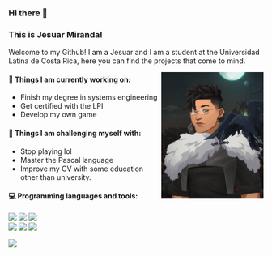### Hi there 👋 
### This is Jesuar Miranda!

Welcome to my Github! I am a Jesuar and I am a student at the Universidad Latina de Costa Rica, here you can find the projects that come to mind.

<img align="right" alt="img" src="https://github.com/Jesuarzm/jesuarzm/blob/main/image.jpeg" width="40%" height="auto" />


#### 🌱 Things I am currently working on: 
- Finish my degree in systems engineering
- Get certified with the LPI
- Develop my own game

#### :muscle: Things I am challenging myself with:
- Stop playing lol
- Master the Pascal language
- Improve my CV with some education other than university.

#### :computer: Programming languages and tools: 
<p>

<code><img width="10%" src="https://www.vectorlogo.zone/logos/java/java-ar21.svg"></code>
<code><img width="10%" src="https://www.vectorlogo.zone/logos/python/python-ar21.svg"></code>
<code><img width="8%" src="https://www.vectorlogo.zone/logos/visualstudio_code/visualstudio_code-ar21.svg"></code>
<br />
<code><img width="10%" src="https://www.vectorlogo.zone/logos/virtualbox/virtualbox-ar21.svg"></code>
<code><img width="10%" src="https://www.vectorlogo.zone/logos/mysql/mysql-ar21.svg"></code>
<code><img width="10%" src="https://www.vectorlogo.zone/logos/git-scm/git-scm-ar21.svg"></code>
<br />
  
  <img width="50%" align="left" src="https://github-readme-stats.vercel.app/api?username=Jesuarzm&show_icons=true&hide_border=true" />
</p>
